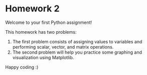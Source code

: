 # Homework 2

Welcome to your first Python assignment! 

This homework has two problems:
  1) The first problem consists of assigning values to variables and performing scalar, vector, and matrix operations.
  2) The second problem will help you practice some graphing and visualization using Matplotlib.


Happy coding :)


